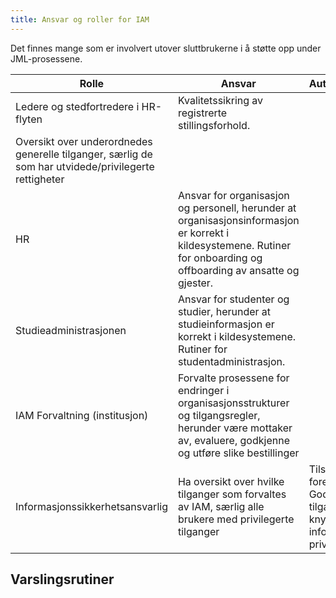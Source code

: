 ```yaml
---
title: Ansvar og roller for IAM
---
```



Det finnes mange som er involvert utover sluttbrukerne i å støtte opp under JML-prosessene.

| Rolle  | Ansvar | Autorisasjonsmyndighet |
| ---  | --- | --- |
| Ledere og stedfortredere i HR-flyten  | Kvalitetssikring av registrerte stillingsforhold.
Oversikt over underordnedes generelle tilganger, særlig de som har utvidede/privilegerte rettigheter |  |
| HR  | Ansvar for organisasjon og personell, herunder at organisasjonsinformasjon er korrekt i kildesystemene.  Rutiner for onboarding og offboarding av ansatte og gjester.  |  |
| Studieadministrasjonen  | Ansvar for studenter og studier, herunder at studieinformasjon er korrekt i kildesystemene.  Rutiner for studentadministrasjon. |  |
| IAM Forvaltning (institusjon)  | Forvalte prosessene for endringer i organisasjonsstrukturer og tilgangsregler, herunder være mottaker av, evaluere, godkjenne og utføre slike bestillinger  |  |
| Informasjonssikkerhetsansvarlig  | Ha oversikt over hvilke tilganger som forvaltes av IAM, særlig alle brukere med privilegerte tilganger | Tilslutning til etablerte og foreslåtte tilgangsregler. Godkjenning av tilgangsforespørsler knyttet til sensitiv informasjon og/eller privilegerte tilganger |



## Varslingsrutiner

<!-- TBD (Her bør det inn en kortfattet beskrivelse av change- og incidentsprosessene) -->
